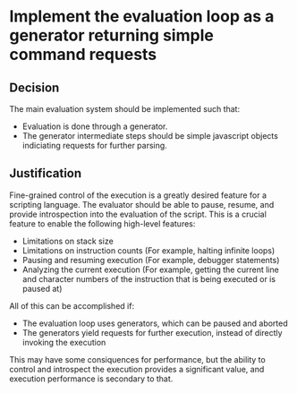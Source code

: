 # Implement the evaluation loop as a generator returning simple command requests

## Decision

The main evaluation system should be implemented such that:

- Evaluation is done through a generator.
- The generator intermediate steps should be simple javascript objects indiciating requests for further parsing.

## Justification

Fine-grained control of the execution is a greatly desired feature for a scripting language. The evaluator should be able to pause, resume, and provide introspection into the evaluation of the script. This is a crucial feature to enable the following high-level features:

- Limitations on stack size
- Limitations on instruction counts (For example, halting infinite loops)
- Pausing and resuming execution (For example, debugger statements)
- Analyzing the current execution (For example, getting the current line and character numbers of the instruction that is being executed or is paused at)

All of this can be accomplished if:

- The evaluation loop uses generators, which can be paused and aborted
- The generators yield requests for further execution, instead of directly invoking the execution

This may have some consiquences for performance, but the ability to control and introspect the execution provides a significant value, and execution performance is secondary to that.

